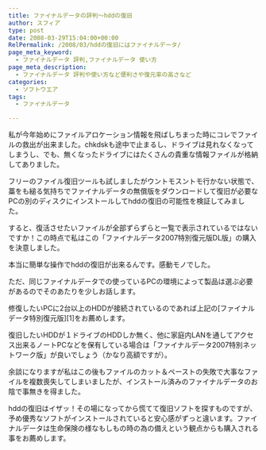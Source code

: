 ```yaml
---
title: ファイナルデータの評判～hddの復旧
author: スフィア
type: post
date: 2008-03-29T15:04:00+00:00
RelPermalink: /2008/03/hddの復旧にはファイナルデータ/
page_meta_keyword:
  - ファイナルデータ 評判,ファイナルデータ 使い方
page_meta_description:
  - ファイナルデータ 評判や使い方など便利さや復元率の高さなど
categories:
  - ソフトウエア
tags:
  - ファイナルデータ

---
```

私が今年始めにファイルアロケーション情報を飛ばしちまった時にコレでファイルの救出が出来ました。chkdskも途中で止まるし、ドライブは見れなくなってしまうし、でも、無くなったドライブにはたくさんの貴重な情報ファイルが格納してありました。

フリーのファイル復旧ツールも試しましたがウントモスントモ行かない状態で、藁をも縋る気持ちでファイナルデータの無償版をダウンロードして復旧が必要なPCの別のディスクにインストールしてhddの復旧の可能性を検証してみました。

すると、復活させたいファイルが全部ずらずらと一覧で表示されているではないですか！この時点で私はこの「ファイナルデータ2007特別復元版DL版」の購入を決意しました。

本当に簡単な操作でhddの復旧が出来るんです。感動モノでした。

ただ、同じファイナルデータでの使っているPCの環境によって製品は選ぶ必要があるのでそのあたりを少しお話します。

修復したいPCに2台以上のHDDが接続されているのであれば上記の[ファイナルデータ特別復元版][1]をお薦めします。

復旧したいHDDが１ドライブのHDDしか無く、他に家庭内LANを通してアクセス出来るノートPCなどを保有している場合は「ファイナルデータ2007特別ネットワーク版」が良いでしょう（かなり高額ですが）。

余談になりますが私はこの後もファイルのカット＆ペーストの失敗で大事なファイルを複数喪失してしまいましたが、インストール済みのファイナルデータのお陰で事無きを得ました。

hddの復旧はイザッ！その場になってから慌てて復旧ソフトを探すものですが、予め優秀なソフトがインストールされていると安心感がずっと違います。ファイナルデータは生命保険の様なもしもの時の為の備えという観点からも購入される事をお薦めします。
